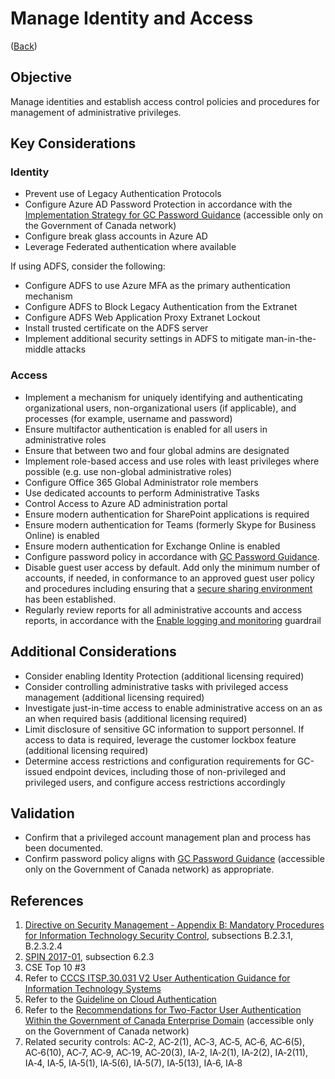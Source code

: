 # Manage Identity and Access

([Back](../README.md))

## Objective

Manage identities and establish access control policies and procedures for management of administrative privileges.

## Key Considerations

### Identity

* Prevent use of Legacy Authentication Protocols
* Configure Azure AD Password Protection in accordance with the [Implementation Strategy for GC Password Guidance](https://www.gcpedia.gc.ca/gcwiki/images/c/c0/Implementation_Strategy_for_GC_Password_Guidance.pdf) (accessible only on the Government of Canada network)
* Configure break glass accounts in Azure AD
* Leverage Federated authentication where available

If using ADFS, consider the following:

* Configure ADFS to use Azure MFA as the primary authentication mechanism
* Configure ADFS to Block Legacy Authentication from the Extranet
* Configure ADFS Web Application Proxy Extranet Lockout
* Install  trusted certificate on the ADFS server
* Implement additional security settings in ADFS to mitigate man-in-the-middle attacks

### Access

* Implement a mechanism for uniquely identifying and authenticating organizational users, non-organizational users (if applicable), and processes (for example, username and password)
* Ensure multifactor authentication is enabled for all users in administrative roles
* Ensure that between two and four global admins are designated
* Implement role-based access and use roles with least privileges where possible (e.g. use non-global administrative roles)
* Configure Office 365 Global Administrator role members
* Use dedicated accounts to perform Administrative Tasks
* Control Access to Azure AD administration portal
* Ensure modern authentication for SharePoint applications is required
* Ensure modern authentication for Teams (formerly Skype for Business Online) is enabled
* Ensure modern authentication for Exchange Online is enabled
* Configure password policy in accordance with [GC Password Guidance](https://www.canada.ca/en/government/system/digital-government/password-guidance.html).
* Disable guest user access by default. Add only the minimum number of accounts, if needed, in conformance to an approved guest user policy and procedures including ensuring that a [secure sharing environment](https://docs.microsoft.com/en-us/microsoft-365/solutions/create-secure-guest-sharing-environment?view=o365-worldwide) has been established.
* Regularly review reports for all administrative accounts and access reports, in accordance with the [Enable logging and monitoring](04_Enable-Logging-and-Monitoring.md) guardrail

## Additional Considerations

* Consider enabling Identity Protection (additional licensing required)
* Consider controlling administrative tasks with privileged access management (additional licensing required)
* Investigate just-in-time access to enable administrative access on an as an when required basis (additional licensing required)
* Limit disclosure of sensitive GC information to support personnel. If access to data is required, leverage the customer lockbox feature (additional licensing required)
* Determine access restrictions and configuration requirements for GC-issued endpoint devices, including those of non-privileged and privileged users, and configure access restrictions accordingly

## Validation

* Confirm that a privileged account management plan and process has been documented.
* Confirm password policy aligns with [GC Password Guidance](https://www.canada.ca/en/government/system/digital-government/password-guidance.html) (accessible only on the Government of Canada network) as appropriate.

## References

1. [Directive on Security Management - Appendix B: Mandatory Procedures for Information Technology Security Control](https://www.tbs-sct.gc.ca/pol/doc-eng.aspx?id=32611&section=procedure&p=B), subsections B.2.3.1, B.2.3.2.4
2. [SPIN 2017-01](https://www.canada.ca/en/treasury-board-secretariat/services/access-information-privacy/security-identity-management/direction-secure-use-commercial-cloud-services-spin.html), subsection 6.2.3
3. CSE Top 10 #3
4. Refer to [CCCS ITSP.30.031 V2 User Authentication Guidance for Information Technology Systems](https://cyber.gc.ca/en/guidance/user-authentication-guidance-information-technology-systems-itsp30031-v3)
5. Refer to the [Guideline on Cloud Authentication](https://www.canada.ca/en/government/system/digital-government/digital-government-innovations/cloud-services/guideline-cloud-authentication.html)
6. Refer to the [Recommendations for Two-Factor User Authentication Within the Government of Canada Enterprise Domain](https://intranet.canada.ca/wg-tg/rtua-rafu-eng.asp) (accessible only on the Government of Canada network)
7. Related security controls: AC‑2, AC‑2(1), AC‑3, AC‑5, AC‑6, AC‑6(5), AC‑6(10), AC‑7, AC‑9, AC‑19, AC‑20(3), IA‑2, IA‑2(1), IA‑2(2), IA‑2(11), IA‑4, IA‑5, IA‑5(1), IA‑5(6), IA‑5(7), IA‑5(13), IA‑6, IA‑8
